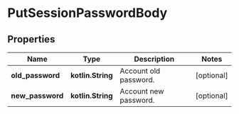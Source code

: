 
# PutSessionPasswordBody

## Properties
Name | Type | Description | Notes
------------ | ------------- | ------------- | -------------
**old_password** | **kotlin.String** | Account old password. |  [optional]
**new_password** | **kotlin.String** | Account new password. |  [optional]



